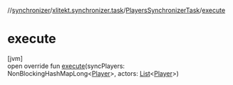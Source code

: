 //[synchronizer](../../../index.md)/[xlitekt.synchronizer.task](../index.md)/[PlayersSynchronizerTask](index.md)/[execute](execute.md)

# execute

[jvm]\
open override fun [execute](execute.md)(syncPlayers: NonBlockingHashMapLong&lt;[Player](../../../../game/game/xlitekt.game.actor.player/-player/index.md)&gt;, actors: [List](https://kotlinlang.org/api/latest/jvm/stdlib/kotlin.collections/-list/index.html)&lt;[Player](../../../../game/game/xlitekt.game.actor.player/-player/index.md)&gt;)
